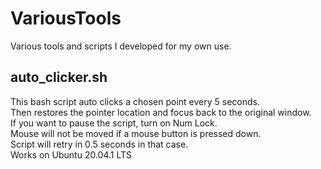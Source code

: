 # VariousTools
Various tools and scripts I developed for my own use.

## auto_clicker.sh
This bash script auto clicks a chosen point every 5 seconds.\
Then restores the pointer location and focus back to the original window.\
If you want to pause the script, turn on Num Lock.\
Mouse will not be moved if a mouse button is pressed down.\
Script will retry in 0.5 seconds in that case.\
Works on Ubuntu 20.04.1 LTS
